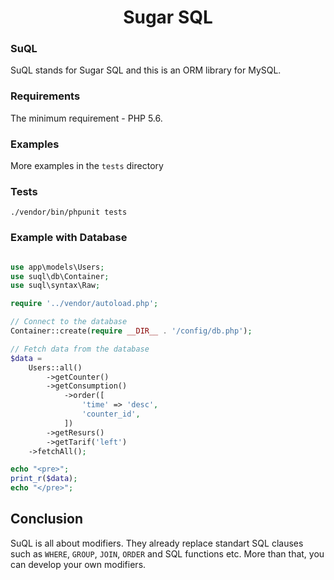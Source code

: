 <h1 align="center">Sugar SQL</h1>

### SuQL
SuQL stands for Sugar SQL and this is an ORM library for MySQL.

### Requirements
The minimum requirement - PHP 5.6. 

### Examples
More examples in the ```tests``` directory

### Tests
`./vendor/bin/phpunit tests`

### Example with Database
```php

use app\models\Users;
use suql\db\Container;
use suql\syntax\Raw;

require '../vendor/autoload.php';

// Connect to the database
Container::create(require __DIR__ . '/config/db.php');

// Fetch data from the database
$data =
    Users::all()
        ->getCounter()
        ->getConsumption()
            ->order([
                'time' => 'desc',
                'counter_id',
            ])
        ->getResurs()
        ->getTarif('left')
    ->fetchAll();

echo "<pre>";
print_r($data);
echo "</pre>";
```

## Conclusion
SuQL is all about modifiers. They already replace standart SQL clauses such as `WHERE`, `GROUP`, `JOIN`, `ORDER` and SQL functions etc.
More than that, you can develop your own modifiers.
